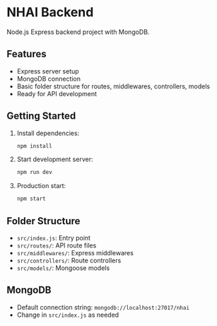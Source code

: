 # NHAI Backend

Node.js Express backend project with MongoDB.

## Features

- Express server setup
- MongoDB connection
- Basic folder structure for routes, middlewares, controllers, models
- Ready for API development

## Getting Started

1. Install dependencies:
   ```bash
   npm install
   ```
2. Start development server:
   ```bash
   npm run dev
   ```
3. Production start:
   ```bash
   npm start
   ```

## Folder Structure

- `src/index.js`: Entry point
- `src/routes/`: API route files
- `src/middlewares/`: Express middlewares
- `src/controllers/`: Route controllers
- `src/models/`: Mongoose models

## MongoDB

- Default connection string: `mongodb://localhost:27017/nhai`
- Change in `src/index.js` as needed
